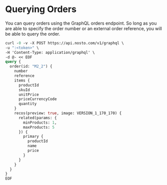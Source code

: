 # Querying Orders

You can query orders using the GraphQL orders endpoint. So long as you are able to specify the order number or an external order reference, you will be able to query the order.

```graphql
curl -0 -v -X POST https://api.nosto.com/v1/graphql \
-u ":<token>" \
-H 'Content-Type: application/graphql' \
-d @- << EOF
query {
  order(id: "M2_2") {
    number
    reference
    items {
      productId
      skuId
      unitPrice
      priceCurrencyCode
      quantity
    }
    recos(preview: true, image: VERSION_1_170_170) {
      related(params: {
        minProducts: 1,
        maxProducts: 5
      }) {
        primary {
          productId
          name
          price
        }
      }
    }
  }
}
EOF
```

